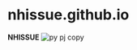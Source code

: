 # nhissue.github.io
**NHISSUE**
![py pj copy](https://github.com/nhissue/nhissue.github.io/assets/142996242/f5fb434b-3fb0-45c3-82ee-1dd846dbca9d)
 
